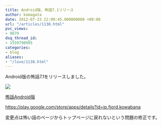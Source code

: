 ```yaml
---
title: Android版、怖話7.1リリース
author: komagata
date: 2012-07-23 22:09:45.000000000 +09:00
url: "/articles/1138.html"
pvc_views:
- 9879
dsq_thread_id:
- 1559798995
categories:
- blog
aliases:
- "/love/1138.html"
---
```

Android版の怖話7.1をリリースしました。

[![][1]][2]

[怖話Android版][2]
  
<https://play.google.com/store/apps/details?id=jp.fjord.kowabana>

変更点は怖い話のページからトップページに戻れないという問題の修正です。

 [1]: https://lh4.ggpht.com/UTYQFTJkZvIxsKdf4R1vs0_FcZlmksgydWuQZaadfShuXSEIRHN6ly0XFgksrHgtVvM
 [2]: https://play.google.com/store/apps/details?id=jp.fjord.kowabana
